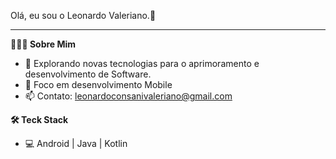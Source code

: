 Olá, eu sou o Leonardo Valeriano.👋 
______________________________________________

<b>👨🏻‍💻 Sobre Mim </b>

- 👀 Explorando novas tecnologias para o aprimoramento e desenvolvimento de Software.
- 🌱 Foco em desenvolvimento Mobile   
- 📫 Contato: leonardoconsanivaleriano@gmail.com

<b>🛠 Teck Stack </b>
 
- 💻  Android | Java | Kotlin
 

<!---
Leonardocvaleriano/Leonardocvaleriano is a ✨ special ✨ repository because its `README.md` (this file) appears on your GitHub profile.
You can click the Preview link to take a look at your changes.
--->
